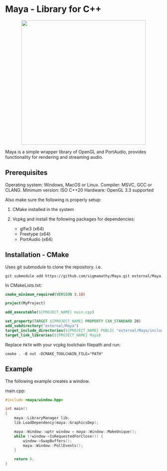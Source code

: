 # Maya - Library for C++

<p align="center">
  <img src="https://static.wikia.nocookie.net/aceattorney/images/4/4f/Maya_Confident_1.gif/revision/latest?cb=20120728012634" width=400>
</p>

Maya is a simple wrapper library of OpenGL and PortAudio,
provides functionality for rendering and streaming audio.

## Prerequisites

Operating system: Windows, MacOS or Linux.
Compiler: MSVC, GCC or CLANG.
Minimum version: ISO C++20
Hardware: OpenGL 3.3 supported

Also make sure the following is properly setup:

1. CMake installed in the system

2. Vcpkg and install the following packages for dependencies:

	- glfw3 (x64)
	- Freetype (x64)
	- PortAudio (x64)

## Installation - CMake

Uses git submodule to clone the repository. i.e.

```
git submodule add https://github.com/sigmamathy/Maya.git external/Maya
```

In CMakeLists.txt:

```cmake
cmake_minimum_required(VERSION 3.10)

project(MyProject)

add_executable(${PROJECT_NAME} main.cpp)

set_property(TARGET ${PROJECT_NAME} PROPERTY CXX_STANDARD 20)
add_subdirectory("external/Maya")
target_include_directories(${PROJECT_NAME} PUBLIC "external/Maya/include")
target_link_libraries(${PROJECT_NAME} Maya)
```

Replace `PATH` with your vcpkg toolchain filepath and run:

```
cmake . -B out -DCMAKE_TOOLCHAIN_FILE="PATH"
```

## Example

The following example creates a window.

main.cpp:

```cpp
#include <maya/window.hpp>

int main()
{
	maya::LibraryManager lib;
	lib.LoadDependency(maya::GraphicsDep);

	maya::Window::uptr window = maya::Window::MakeUnique();
	while (!window->IsRequestedForClose()) {
		window->SwapBuffers();
		maya::Window::PollEvents();
	}

	return 0;
}
```